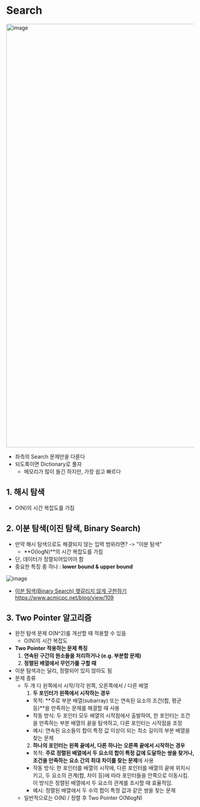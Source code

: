 # Search 

<img width="1132" alt="image" src="https://github.com/AAISSJ/AlgorithmStudy/assets/76966915/86589428-ab30-47f4-a02f-608c75ed433b">

- 좌측의 Search 문제만을 다룬다
- 되도록이면 Dictionary로 풀자
  - 메모리가 많이 들긴 하지만, 가장 쉽고 빠르다 


## 1. 해시 탐색 
- O(N)의 시간 복잡도를 가짐 

## 2. 이분 탐색(이진 탐색, Binary Search)
- 만약 해시 탐색으로도 해결되지 않는 입력 범위라면? -> "이분 탐색"
  - **O(logN)**의 시간 복잡도를 가짐
- 단, 데이터가 정렬되어있어야 함 
- 중요한 특징 중 하나 : **lower bound & upper bound**

![image](https://github.com/AAISSJ/AlgorithmStudy/assets/76966915/2c82b3c6-9b48-4039-baf8-bd4bce696379)

- [이분 탐색(Binary Search) 헷갈리지 않게 구현하기 ](https://www.acmicpc.net/blog/view/109)https://www.acmicpc.net/blog/view/109

  
## 3. Two Pointer 알고리즘
- 완전 탐색 문제 O(N^2)를 개선할 때 적용할 수 있음  
  - O(N)의 시간 복잡도
- **Two Pointer 적용하는 문제 특징**
  1. **연속된 구간의 원소들을 처리하거나 (e.g. 부분합 문제)**
  2. **정렬된 배열에서 무언가를 구할 때**
- 이분 탐색과는 달리, 정렬되어 있지 않아도 됨
- 문제 종류
  - 두 개 다 왼쪽에서 시작/각각 왼쪽, 오른쪽에서 / 다른 배열
    1. **두 포인터가 왼쪽에서 시작하는 경우**
      - 목적: **주로 부분 배열(subarray) 또는 연속된 요소의 조건(합, 평균 등)**을 만족하는 문제를 해결할 때 사용
      - 작동 방식: 두 포인터 모두 배열의 시작점에서 출발하여, 한 포인터는 조건을 만족하는 부분 배열의 끝을 탐색하고, 다른 포인터는 시작점을 조정
      - 예시: 연속된 요소들의 합이 특정 값 이상이 되는 최소 길이의 부분 배열을 찾는 문제
    2. **하나의 포인터는 왼쪽 끝에서, 다른 하나는 오른쪽 끝에서 시작하는 경우**
      - 목적: **주로 정렬된 배열에서 두 요소의 합이 특정 값에 도달하는 쌍을 찾거나, 조건을 만족하는 요소 간의 최대 차이를 찾는 문제**에 사용
      - 작동 방식: 한 포인터를 배열의 시작에, 다른 포인터를 배열의 끝에 위치시키고, 두 요소의 관계(합, 차이 등)에 따라 포인터들을 안쪽으로 이동시킴. 이 방식은 정렬된 배열에서 두 요소의 관계를 조사할 때 효율적임.
      - 예시: 정렬된 배열에서 두 수의 합이 특정 값과 같은 쌍을 찾는 문제
  - 일반적으로는 O(N) / 정렬 후 Two Pointer O(NlogN) 
